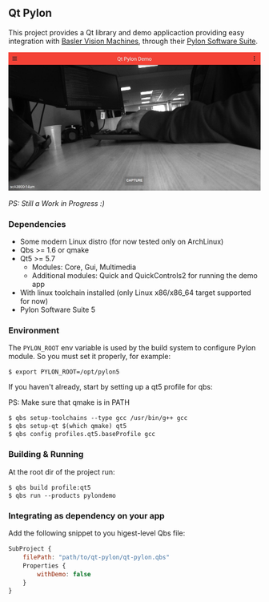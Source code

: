 ## Qt Pylon

This project provides a Qt library and demo applicaction providing easy integration with
[Basler Vision Machines](https://www.baslerweb.com), through their [Pylon Software Suite](
https://www.baslerweb.com/en/products/software/pylon-linux-x86/).

![Alt text](/screenshots/demo.jpg?raw=true "Demo App")

*PS: Still a Work in Progress :)*

### Dependencies

* Some modern Linux distro (for now tested only on ArchLinux)
* Qbs >= 1.6 or qmake
* Qt5 >= 5.7
  * Modules: Core, Gui, Multimedia
  * Additional modules: Quick and QuickControls2 for running the demo app
* With linux toolchain installed (only Linux x86/x86_64 target supported for now)
* Pylon Software Suite 5

### Environment

The `PYLON_ROOT` env variable is used by the build system
to configure Pylon module. So you must set it properly, for example:

```shell
$ export PYLON_ROOT=/opt/pylon5
```

If you haven't already, start by setting up a qt5 profile for qbs:

PS: Make sure that qmake is in PATH
```shell
$ qbs setup-toolchains --type gcc /usr/bin/g++ gcc
$ qbs setup-qt $(which qmake) qt5
$ qbs config profiles.qt5.baseProfile gcc
```

### Building & Running

At the root dir of the project run:
```shell
$ qbs build profile:qt5
$ qbs run --products pylondemo
```

### Integrating as dependency on your app
Add the following snippet to you higest-level Qbs file:

```qml
SubProject {
    filePath: "path/to/qt-pylon/qt-pylon.qbs"
    Properties {
        withDemo: false
    }
}
```
